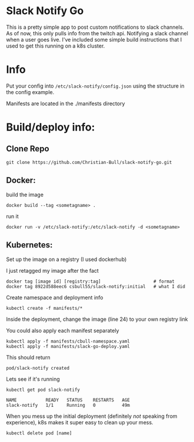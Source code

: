# Slack Notify Go

This is a pretty simple app to post custom notifications to slack channels. As of now, this only pulls info from the twitch api. Notifying a slack channel when a user goes live. I've included some simple build instructions that I used to get this running on a k8s cluster.


# Info

Put your config into `/etc/slack-notify/config.json` using the structure in the config example.

Manifests are located in the ./manifests directory

# Build/deploy info:

## Clone Repo

`git clone https://github.com/Christian-Bull/slack-notify-go.git`

## Docker:

build the image

    docker build --tag <sometagname> . 

run it

    docker run -v /etc/slack-notify:/etc/slack-notify -d <sometagname>

## Kubernetes:

Set up the image on a registry (I used dockerhub)

I just retagged my image after the fact

    docker tag [image id] [registry:tag]                    # format
    docker tag 8922d588eec6 csbull55/slack-notify:initial   # what I did

Create namespace and deployment info

    kubectl create -f manifests/*

Inside the deployment, change the image (line 24) to your own registry link

You could also apply each manifest separately

    kubectl apply -f manifests/cbull-namespace.yaml
    kubectl apply -f manifests/slack-go-deploy.yaml

This should return

    pod/slack-notify created

Lets see if it's running 

    kubectl get pod slack-notify

    NAME           READY   STATUS    RESTARTS   AGE
    slack-notify   1/1     Running   0          49m

When you mess up the initial deployment (definitely _not_ speaking from experience), k8s makes it super easy to clean up your mess.

    kubectl delete pod [name]
